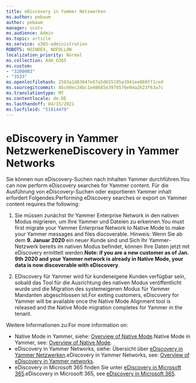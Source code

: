 ```yaml
---
title: eDiscovery in Yammer Netzwerken
ms.author: pebaum
author: pebaum
manager: scotv
ms.audience: Admin
ms.topic: article
ms.service: o365-administration
ROBOTS: NOINDEX, NOFOLLOW
localization_priority: Normal
ms.collection: Adm_O365
ms.custom:
- "3200003"
- "3533"
ms.openlocfilehash: 2583a1d83047e87a5d655195a3941ee860ff1ced
ms.sourcegitcommit: 8bc60ec34bc1e40685e3976576e04a2623f63a7c
ms.translationtype: MT
ms.contentlocale: de-DE
ms.lasthandoff: 04/15/2021
ms.locfileid: "51814479"
---
```

# <a name="ediscovery-in-yammer-networks"></a><span data-ttu-id="2651d-102">eDiscovery in Yammer Netzwerken</span><span class="sxs-lookup"><span data-stu-id="2651d-102">eDiscovery in Yammer Networks</span></span>

<span data-ttu-id="2651d-103">Sie können nun eDiscovery-Suchen nach Inhalten Yammer durchführen.</span><span class="sxs-lookup"><span data-stu-id="2651d-103">You can now perform eDiscovery searches for Yammer content.</span></span>  <span data-ttu-id="2651d-104">Für die Ausführung von eDiscovery-Suchen oder exportieren Yammer inhalt erfordert Folgendes:</span><span class="sxs-lookup"><span data-stu-id="2651d-104">Performing eDiscovery searches or export on Yammer content requires the following:</span></span>

1. <span data-ttu-id="2651d-105">Sie müssen zunächst Ihr Yammer Enterprise Network in den nativen Modus migrieren, um Ihre Yammer und Dateien zu erkennen.</span><span class="sxs-lookup"><span data-stu-id="2651d-105">You must first migrate your Yammer Enterprise Network to Native Mode to make your Yammer messages and files discoverable.</span></span> <span data-ttu-id="2651d-106">Hinweis: Wenn Sie ab dem **9. Januar 2020** ein neuer Kunde sind und Sich Ihr Yammer-Netzwerk bereits im nativen Modus befindet, können Ihre Daten jetzt mit eDiscovery ermittelt werden.</span><span class="sxs-lookup"><span data-stu-id="2651d-106">**Note: if you are a new customer as of Jan. 9th 2020 and your Yammer network is already in Native Mode, your data is now discoverable with eDiscovery**.</span></span>

2. <span data-ttu-id="2651d-107">EDiscovery für Yammer wird für kundeneigene Kunden verfügbar sein, sobald das Tool für die Ausrichtung des nativen Modus veröffentlicht wurde und die Migration des systemeigenen Modus für Yammer Mandanten abgeschlossen ist.</span><span class="sxs-lookup"><span data-stu-id="2651d-107">For exiting customers, eDiscovery for Yammer will be available once the Native Mode Alignment tool is released and the Native Mode migration completes for Yammer in the tenant.</span></span>

<span data-ttu-id="2651d-108">Weitere Informationen zu:</span><span class="sxs-lookup"><span data-stu-id="2651d-108">For more information on:</span></span>

- <span data-ttu-id="2651d-109">Native Mode in Yammer, siehe: [Overview of Native Mode](https://docs.microsoft.com/yammer/configure-your-yammer-network/overview-native-mode).</span><span class="sxs-lookup"><span data-stu-id="2651d-109">Native Mode in Yammer, see: [Overview of Native Mode](https://docs.microsoft.com/yammer/configure-your-yammer-network/overview-native-mode).</span></span>
- <span data-ttu-id="2651d-110">eDiscovery in Yammer Networks, siehe: Übersicht über [eDiscovery in Yammer Netzwerken](https://docs.microsoft.com/yammer/manage-security-and-compliance/overview-of-ediscovery).</span><span class="sxs-lookup"><span data-stu-id="2651d-110">eDiscovery in Yammer Networks, see: [Overview of eDiscovery in Yammer networks](https://docs.microsoft.com/yammer/manage-security-and-compliance/overview-of-ediscovery).</span></span>
- <span data-ttu-id="2651d-111">eDiscovery in Microsoft 365 finden Sie unter [eDiscovery in Microsoft 365](https://docs.microsoft.com/microsoft-365/compliance/ediscovery).</span><span class="sxs-lookup"><span data-stu-id="2651d-111">eDiscovery in Microsoft  365, see [eDiscovery in Microsoft 365](https://docs.microsoft.com/microsoft-365/compliance/ediscovery).</span></span>
